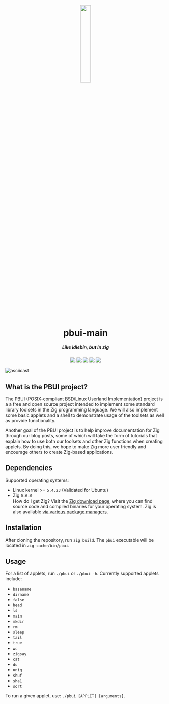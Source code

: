 <p align="center">
<img src="https://pbui.codes/logo.png" width="25%">
<h1 align="center">pbui-main</h1>
<h5 align="center">Like idlebin, but in zig</h5>
</p>



<p align="center">
  <img src="https://img.shields.io/github/issues-pr/pbui-project/pbui-main">
  <img src="https://img.shields.io/github/issues/pbui-project/pbui-main">
  <img src="https://img.shields.io/github/issues-raw/pbui-project/pbui-main/good%20first%20issue?label=Good%20first%20issues">
  <img src="https://img.shields.io/github/languages/top/pbui-project/pbui-main">
  <img src="https://github.com/pbui-project/pbui-main/workflows/CI/badge.svg?branch=master">
</p>

![asciicast](https://chadpaste.com/f/qze.gif)


## What is the PBUI project?

The PBUI (POSIX-compliant BSD/Linux Userland Implementation) project is a a free and open source project intended 
to implement some standard library toolsets in the Zig programming language. We will also implement some basic applets 
and a shell to demonstrate usage of the toolsets as well as provide functionality. 

Another goal of the PBUI project is to help improve documentation for Zig through our blog posts, some of which
will take the form of tutorials that explain how to use both our toolsets and other Zig functions when creating 
applets. By doing this, we hope to make Zig more user friendly and encourage others to create Zig-based applications.

## Dependencies
Supported operating systems:
  - Linux kernel >= `5.4.23` (Validated for Ubuntu)
  - Zig `0.6.0`  
How do I get Zig? Visit the [Zig download page](https://ziglang.org/download/), where you can find source code and
compiled binaries for your operating system.  Zig is also available [
via various package managers](https://github.com/ziglang/zig/wiki/Install-Zig-from-a-Package-Manager).
  
## Installation
After cloning the repository, run `zig build`.  The `pbui` executable will be located in `zig-cache/bin/pbui`.

## Usage
For a list of applets, run `./pbui` or `./pbui -h`.  Currently supported applets include:
  - `basename`
  - `dirname`
  - `false`
  - `head`
  - `ls`
  - `main`
  - `mkdir`
  - `rm`
  - `sleep`
  - `tail`
  - `true`
  - `wc`
  - `zigsay`
  - `cat`
  - `du`
  - `uniq`
  - `shuf`
  - `sha1`
  - `sort`

To run a given applet, use: `./pbui [APPLET] [arguments]`.
  
